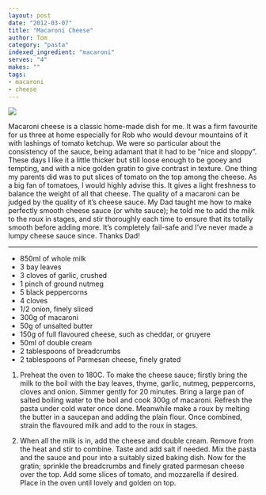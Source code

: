 ```yaml
---
layout: post
date: "2012-03-07"
title: "Macaroni Cheese"
author: Tom
category: "pasta"
indexed_ingredient: "macaroni"
serves: "4"
makes: ""
tags:
- macaroni
- cheese
---
```

<img src="https://s3.eu-west-2.amazonaws.com/grubdaily/macaroni_cheese.jpg" />

Macaroni cheese is a classic home-made dish for me. It was a firm favourite for us three at home especially for Rob who would devour mountains of it with lashings of tomato ketchup. We were so particular about the consistency of the sauce, being adamant that it had to be “nice and sloppy”. These days I like it a little thicker but still loose enough to be gooey and tempting, and with a nice golden gratin to give contrast in texture. One thing my parents did was to put slices of tomato on the top among the cheese. As a big fan of tomatoes, I would highly advise this. It gives a light freshness to balance the weight of all that cheese. The quality of a macaroni can be judged by the quality of it’s cheese sauce. My Dad taught me how to make perfectly smooth cheese sauce (or white sauce); he told me to add the milk to the roux in stages, and stir thoroughly each time to ensure that its totally smooth before adding more. It’s completely fail-safe and I’ve never made a lumpy cheese sauce since. Thanks Dad!

---
* 850ml of whole milk
* 3 bay leaves
* 3 cloves of garlic, crushed
* 1 pinch of ground nutmeg
* 5 black peppercorns
* 4 cloves
* 1/2 onion, finely sliced
* 300g of macaroni
* 50g of unsalted butter
* 150g of full flavoured cheese, such as cheddar, or gruyere
* 50ml of double cream
* 2 tablespoons of breadcrumbs
* 2 tablespoons of Parmesan cheese, finely grated

1. Preheat the oven to 180C. To make the cheese sauce; firstly bring the milk to the boil with the bay leaves, thyme, garlic, nutmeg, peppercorns, cloves and onion. Simmer gently for 20 minutes. Bring a large pan of salted boiling water to the boil and cook 300g of macaroni. Refresh the pasta under cold water once done. Meanwhile make a roux by melting the butter in a saucepan and adding the plain flour. Once combined, strain the flavoured milk and add to the roux in stages.

2. When all the milk is in, add the cheese and double cream. Remove from the heat and stir to combine. Taste and add salt if needed. Mix the pasta and the sauce and pour into a suitably sized baking dish. Now for the gratin; sprinkle the breadcrumbs and finely grated parmesan cheese over the top. Add some slices of tomato, and mozzarella if desired. Place in the oven until lovely and golden on top.
